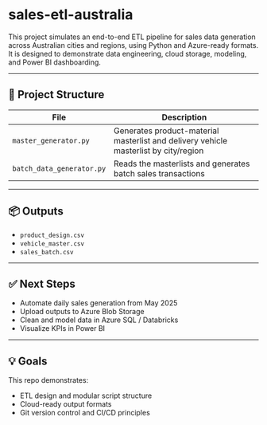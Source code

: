 # sales-etl-australia

This project simulates an end-to-end ETL pipeline for sales data generation across Australian cities and regions, using Python and Azure-ready formats. It is designed to demonstrate data engineering, cloud storage, modeling, and Power BI dashboarding.

---

## 📁 Project Structure

| File                     | Description |
|--------------------------|-------------|
| `master_generator.py` | Generates product-material masterlist and delivery vehicle masterlist by city/region |
| `batch_data_generator.py` | Reads the masterlists and generates batch sales transactions |

---

## 📦 Outputs

- `product_design.csv`
- `vehicle_master.csv`
- `sales_batch.csv`

---

## ✅ Next Steps

- Automate daily sales generation from May 2025
- Upload outputs to Azure Blob Storage
- Clean and model data in Azure SQL / Databricks
- Visualize KPIs in Power BI

---

## 💡 Goals

This repo demonstrates:
- ETL design and modular script structure
- Cloud-ready output formats
- Git version control and CI/CD principles

